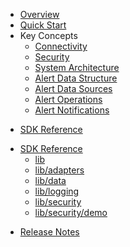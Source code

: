 * [Overview](/content/product_overview)
* [Quick Start](/content/quick_start)
* Key Concepts
	* [Connectivity](/content/concepts/connectivity)
	* [Security](/content/concepts/security)
	* [System Architecture](/content/concepts/system_architecture)
	* [Alert Data Structure](/content/concepts/alert_data_structure)
	* [Alert Data Sources](/content/concepts/alert_data_sources)
	* [Alert Operations](/content/concepts/alert_operations)
	* [Alert Notifications](/content/concepts/alert_notifications)
<!-- sdk_open -->
* [SDK Reference](/content/sdk_reference)
<!-- sdk_close -->
<!-- sdk_open -->
* [SDK Reference](/content/sdk_reference)
	* [lib](/content/sdk/lib)
	* [lib/adapters](/content/sdk/lib-adapters)
	* [lib/data](/content/sdk/lib-data)
	* [lib/logging](/content/sdk/lib-logging)
	* [lib/security](/content/sdk/lib-security)
	* [lib/security/demo](/content/sdk/lib-security-demo)
<!-- sdk_close -->
* [Release Notes](/content/release_notes)

